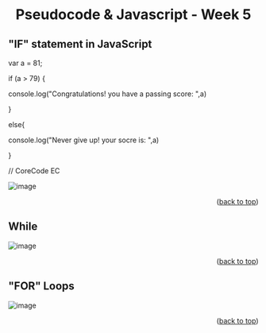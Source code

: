 <a name="readme-top"></a>
<h1 align="center">Pseudocode & Javascript - Week 5</h1>

## "IF" statement in JavaScript

<p>var a = 81;  </p>
<p>if (a > 79) {    </p>
<p>    console.log("Congratulations! you have a passing score: ",a) </p>
<p>} </p>
<p>else{ </p>
<p>   console.log("Never give up! your socre is: ",a) </p>
<p>}    </p>
<p>// CoreCode EC   </p>

![image](https://user-images.githubusercontent.com/97712003/223929131-c9eb6e6e-8c56-4134-8697-6fbc4ce8529b.png)
<p align="right">(<a href="#readme-top">back to top</a>)</p>


## While 
![image](https://user-images.githubusercontent.com/97712003/223931171-0f2a010d-45dd-425b-81b9-deb909b948d3.png)
<p align="right">(<a href="#readme-top">back to top</a>)</p>

## "FOR" Loops
![image](https://user-images.githubusercontent.com/97712003/223932993-2dffc508-cded-4533-973e-8eaacdf18a46.png)
<p align="right">(<a href="#readme-top">back to top</a>)</p>


